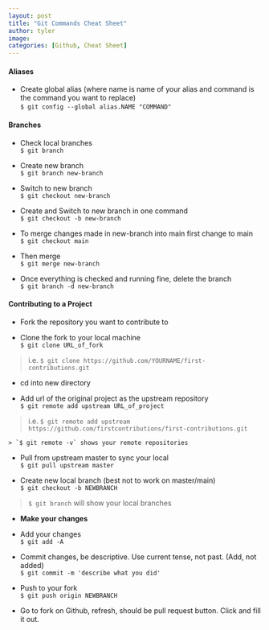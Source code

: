 ```yaml
---
layout: post
title: "Git Commands Cheat Sheet"
author: tyler
image:
categories: [Github, Cheat Sheet]
---
```

#### Aliases

- Create global alias (where name is name of your alias and command is the command you want to replace)   
        `$ git config --global alias.NAME "COMMAND"`

#### Branches

- Check local branches   
	`$ git branch`

- Create new branch  
	`$ git branch new-branch`
<!--more-->
- Switch to new branch  
	`$ git checkout new-branch`

- Create and Switch to new branch in one command  
	`$ git checkout -b new-branch`

- To merge changes made in new-branch into main first change to main  
	`$ git checkout main`

- Then merge  
	`$ git merge new-branch`

- Once everything is checked and running fine, delete the branch  
	`$ git branch -d new-branch`	

#### Contributing to a Project

- Fork the repository you want to contribute to

- Clone the fork to your local machine  
	`$ git clone URL_of_fork`  
> i.e. `$ git clone https://github.com/YOURNAME/first-contributions.git`

- cd into new directory

- Add url of the original project as the upstream repository  
	`$ git remote add upstream URL_of_project`  
> i.e. `$ git remote add upstream https://github.com/firstcontributions/first-contributions.git`  

    > `$ git remote -v` shows your remote repositories

- Pull from upstream master to sync your local  
	`$ git pull upstream master`

- Create new local branch (best not to work on master/main)  
	`$ git checkout -b NEWBRANCH`  
> `$ git branch` will show your local branches 

- **Make your changes**

- Add your changes   
	`$ git add -A`

- Commit changes, be descriptive. Use current tense, not past. (Add, not added)  
	`$ git commit -m 'describe what you did'`

- Push to your fork  
	`$ git push origin NEWBRANCH`

- Go to fork on Github, refresh, should be pull request button. Click and fill it out.   


